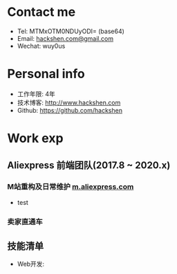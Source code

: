 # Contact me
- Tel: MTMxOTM0NDUyODI= (base64)
- Email: hackshen.com@gmail.com
- Wechat: wuy0us

# Personal info
- 工作年限: 4年
- 技术博客: http://www.hackshen.com
- Github: https://github.com/hackshen

# Work exp

## Aliexpress 前端团队(2017.8 ~ 2020.x)
### M站重构及日常维护 [m.aliexpress.com](https://m.aliexpress.com/)
- test

### 卖家直通车

### 

## 技能清单
- Web开发: 
